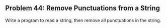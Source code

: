 ## Problem 44: Remove Punctuations from a String

Write a program to read a string, then remove all punctuations in the string.

